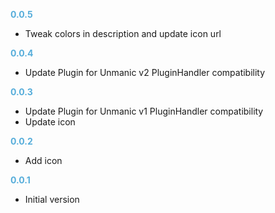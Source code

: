 **<span style="color:#56adda">0.0.5</span>**
- Tweak colors in description and update icon url

**<span style="color:#56adda">0.0.4</span>**
- Update Plugin for Unmanic v2 PluginHandler compatibility

**<span style="color:#56adda">0.0.3</span>**
- Update Plugin for Unmanic v1 PluginHandler compatibility
- Update icon

**<span style="color:#56adda">0.0.2</span>**
- Add icon

**<span style="color:#56adda">0.0.1</span>**
- Initial version
